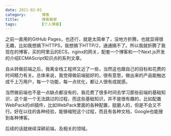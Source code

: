 ```yaml
---
date: 2021-02-01
category:       博客
title:          博客搬家
tags:           [个人博客]
---
```


之前一直用的GitHub Pages，也还行，就是太简单了，没地方折腾，也就显得很无趣，比如我想搞下HTTPS，我想搞下HTTP/2，通通搞不了。所以我就折腾了我现在的博客，买的阿里云的ECS，nginx的网关，配套一个博客和一个Next.js开发的介绍ECMAScript知识点的系列文章。
<!--more-->
自从转做前端之后，我离全栈工程师又近了一些，当然这也跟自己的目标和花费的时间精力有关。总体来说，我觉得做前端挺好的，很有意思，做出来的产品能触达成千上万用户，每一个功能，每一点优化，都让人很有成就感。

当然做前端也不是一点缺点都没有的，我花费了很多时间去学习那些前端的基础知识，这个是一个无法跳过的过程，而这些基础知识，并不是很有趣的，比如配置WebPack的dll插件，比如WebPack里面的各种配置，挺磨人的，但是不会又不行。好在以往的各种经验，能够缩短这个过程，而且有各种文档，Google也能搜到各种博客。

后续的话就继续深耕前端，及相关的领域。
